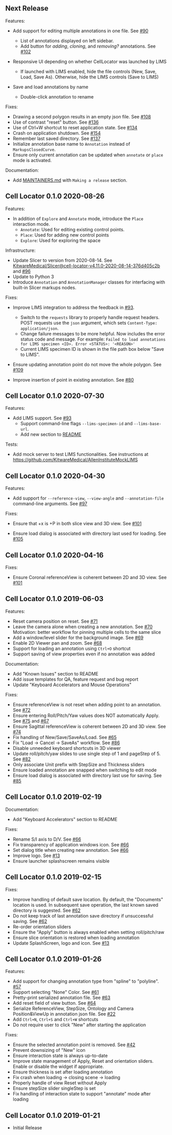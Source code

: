 ## Next Release
  
Features:

* Add support for editing multiple annotations in one file. See [#90](https://github.com/BICCN/cell-locator/issues/90)
  * List of annotations displayed on left sidebar.
  * Add button  for _adding_, _cloning_, and _removing?_ annotations. See [#102](https://github.com/BICCN/cell-locator/issues/102)

* Responsive UI depending on whether CellLocator was launched by LIMS
  * If launched with LIMS enabled, hide the file controls (New, Save, Load, Save As). Otherwise, hide the LIMS controls (Save to LIMS)

* Save and load annotations by name
  * Double-click annotation to rename

Fixes:

* Drawing a second polygon results in an empty json file.  See [#108](https://github.com/BICCN/cell-locator/issues/108)
* Use of contrast "reset" button. See [#136](https://github.com/BICCN/cell-locator/issues/136)
* Use of Ctrl+W shortcut to reset application state. See [#134](https://github.com/BICCN/cell-locator/issues/134)
* Crash on application shutdown. See [#154](https://github.com/BICCN/cell-locator/issues/154)
* Remember last saved directory. See [#137](https://github.com/BICCN/cell-locator/issues/137)
* Initialize annotation base name to `Annotation` instead of `MarkupsClosedCurve`.
* Ensure only current annotation can be updated when `annotate` or `place` mode is activated.

Documentation:

* Add [MAINTAINERS.md](MAINTAINERS.md) with `Making a release` section.

## Cell Locator 0.1.0 2020-08-26

Features:

* In addition of `Explore` and `Annotate` mode, introduce the `Place` interaction mode.
  * `Annotate`: Used for editing existing control points.
  * `Place`: Used for adding new control points
  * `Explore`: Used for exploring the space

Infrastructure:

* Update Slicer to version from 2020-08-14.
  See [KitwareMedical/Slicer@cell-locator-v4.11.0-2020-08-14-376d405c2b](https://github.com/KitwareMedical/Slicer/commits/cell-locator-v4.11.0-2020-08-14-376d405c2b)
  and  [#96](https://github.com/BICCN/cell-locator/issues/96)
* Update to Python 3
* Introduce `Annotation` and `AnnotationManager` classes for interfacing with built-in Slicer markups nodes.

Fixes:

* Improve LIMS integration to address the feedback in [#93](https://github.com/BICCN/cell-locator/issues/93#issuecomment-675102826).
  * Switch to the `requests` library to properly handle request headers. POST requests use the `json` argument, which sets `Content-Type: application/json`.
  * Change failure messages to be more helpful. Now includes the error status code and message.
  For example: `Failed to load annotations for LIMS specimen <ID>. Error <STATUS>: '<REASON>'`
  * Current LIMS specimen ID is shown in the file path box below "Save to LIMS".

* Ensure updating annotation point do not move the whole polygon. See [#109](https://github.com/BICCN/cell-locator/issues/109)
* Improve insertion of point in existing annotation. See [#80](https://github.com/BICCN/cell-locator/issues/80)

## Cell Locator 0.1.0 2020-07-30

Features:

* Add LIMS support. See [#93](https://github.com/BICCN/cell-locator/issues/93)
  * Support command-line flags `--lims-specimen-id` and `--lims-base-url`.
  * Add new section to [README](README.md#lims-integration)

Tests:

* Add mock server to test LIMS functionalities. See instructions at
  https://github.com/KitwareMedical/AllenInstituteMockLIMS

## Cell Locator 0.1.0 2020-04-30

Features:

* Add support for ``--reference-view``, ``--view-angle`` and ``--annotation-file``
  command-line arguments. See [#97](https://github.com/BICCN/cell-locator/issues/97)

Fixes:

* Ensure that +x is +P in both slice view and 3D view. See [#101](https://github.com/BICCN/cell-locator/issues/101#issuecomment-615406252)

* Ensure load dialog is associated with directory last used for loading. See [#105](https://github.com/BICCN/cell-locator/issues/105)

## Cell Locator 0.1.0 2020-04-16

Fixes:

* Ensure Coronal referenceView is coherent between 2D and 3D view. See [#101](https://github.com/BICCN/cell-locator/issues/101)


## Cell Locator 0.1.0 2019-06-03

Features:

* Reset camera position on reset. See [#71](https://github.com/BICCN/cell-locator/issues/71)
* Leave the camera alone when creating a new annotation. See [#70](https://github.com/BICCN/cell-locator/issues/70)
  Motivation: better workflow for pinning multiple cells to the same slice
* Add a window/level slider for the background image. See [#69](https://github.com/BICCN/cell-locator/issues/69)
* Enable 2D Viewer pan and zoom. See [#68](https://github.com/BICCN/cell-locator/issues/68)
* Support for loading an annotation using `Ctrl+O` shortcut
* Support saving of view properties even if no annotation was added

Documentation:

* Add "Known Issues" section to README
* Add issue templates for QA, feature request and bug report
* Update "Keyboard Accelerators and Mouse Operations"

Fixes:

* Ensure referenceView is not reset when adding point to an annotation. See [#72](https://github.com/BICCN/cell-locator/issues/72)
* Ensure entering Roll/Pitch/Yaw values does NOT automatically Apply. See [#75](https://github.com/BICCN/cell-locator/issues/75) and [#67](https://github.com/BICCN/cell-locator/issues/67)
* Ensure Sagittal referenceView is coherent between 2D and 3D view. See [#74](https://github.com/BICCN/cell-locator/issues/74)
* Fix handling of New/Save/SaveAs/Load. See [#65](https://github.com/BICCN/cell-locator/issues/65)
* Fix "Load -> Cancel -> SaveAs" workflow. See [#86](https://github.com/BICCN/cell-locator/issues/86)
* Disable unneeded keyboard shortcuts in 3D viewer
* Update roll/pitch/yaw slides to use single step of 1 and pageStep of 5. See [#82](https://github.com/BICCN/cell-locator/issues/82)
* Only associate Unit prefix with StepSize and Thickness sliders
* Ensure loaded annotation are snapped when switching to edit mode
* Ensure load dialog is associated with directory last use for saving. See [#85](https://github.com/BICCN/cell-locator/issues/85)

## Cell Locator 0.1.0 2019-02-19

Documentation:

* Add "Keyboard Accelerators" section to README

Fixes:

* Rename S/I axis to D/V. See [#66](https://github.com/BICCN/cell-locator/issues/66)
* Fix transparency of application windows icon. See [#66](https://github.com/BICCN/cell-locator/issues/66)
* Set dialog title when creating new annotation. See [#66](https://github.com/BICCN/cell-locator/issues/66)
* Improve logo. See [#13](https://github.com/BICCN/cell-locator/issues/13)
* Ensure launcher splashscreen remains visible

## Cell Locator 0.1.0 2019-02-15

Fixes:

* Improve handling of default save location. By default, the "Documents" location is used.
  In subsequent save operation, the last known saved directory is suggested. See [#62](https://github.com/BICCN/cell-locator/issues/62)
* Do not keep track of last annotation save directory if unsuccessful saving. See [#62](https://github.com/BICCN/cell-locator/issues/62)
* Re-order orientation sliders
* Ensure the "Apply" button is always enabled when setting roll/pitch/raw
* Ensure slice orientation is restored when loading annotation
* Update SplashScreen, logo and icon. See [#13](https://github.com/BICCN/cell-locator/issues/13)

## Cell Locator 0.1.0 2019-01-26

Features:

* Add support for changing annotation type from "spline" to "polyline". [#57](https://github.com/BICCN/cell-locator/issues/57)
* Support selecting "None" Color. See [#61](https://github.com/BICCN/cell-locator/issues/61)
* Pretty-print serialized annotation file. See [#63](https://github.com/BICCN/cell-locator/issues/63)
* Add reset field of view button. See [#64](https://github.com/BICCN/cell-locator/issues/64)
* Serialize ReferenceView, StepSize, Ontology and Camera Position&ViewUp in annotation json file. See [#22](https://github.com/BICCN/cell-locator/issues/22)
* Add `Ctrl+N`, `Ctrl+S` and `Ctrl+W` shortcuts
* Do not require user to click "New" after starting the application

Fixes:

* Ensure the selected annotation point is removed. See [#42](https://github.com/BICCN/cell-locator/issues/42)
* Prevent downsizing of "New" icon
* Ensure interaction state is always up-to-date
* Improve state management of Apply, Reset and orientation sliders. Enable or disable the widget if appropriate.
* Ensure thickness is set after loading annotation
* Fix crash when loading -> closing scene -> loading
* Properly handle of view Reset without Apply
* Ensure stepSize slider singleStep is set
* Fix handling of interaction state to support "annotate" mode after loading

## Cell Locator 0.1.0 2019-01-21

* Initial Release
